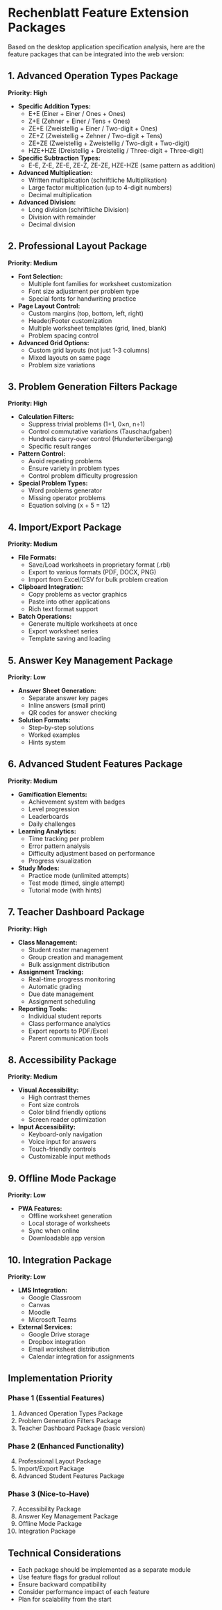 # Rechenblatt Feature Extension Packages

Based on the desktop application specification analysis, here are the feature packages that can be integrated into the web version:

## 1. Advanced Operation Types Package
**Priority: High**
- **Specific Addition Types:**
  - E+E (Einer + Einer / Ones + Ones)
  - Z+E (Zehner + Einer / Tens + Ones)
  - ZE+E (Zweistellig + Einer / Two-digit + Ones)
  - ZE+Z (Zweistellig + Zehner / Two-digit + Tens)
  - ZE+ZE (Zweistellig + Zweistellig / Two-digit + Two-digit)
  - HZE+HZE (Dreistellig + Dreistellig / Three-digit + Three-digit)
- **Specific Subtraction Types:**
  - E-E, Z-E, ZE-E, ZE-Z, ZE-ZE, HZE-HZE (same pattern as addition)
- **Advanced Multiplication:**
  - Written multiplication (schriftliche Multiplikation)
  - Large factor multiplication (up to 4-digit numbers)
  - Decimal multiplication
- **Advanced Division:**
  - Long division (schriftliche Division)
  - Division with remainder
  - Decimal division

## 2. Professional Layout Package
**Priority: Medium**
- **Font Selection:**
  - Multiple font families for worksheet customization
  - Font size adjustment per problem type
  - Special fonts for handwriting practice
- **Page Layout Control:**
  - Custom margins (top, bottom, left, right)
  - Header/Footer customization
  - Multiple worksheet templates (grid, lined, blank)
  - Problem spacing control
- **Advanced Grid Options:**
  - Custom grid layouts (not just 1-3 columns)
  - Mixed layouts on same page
  - Problem size variations

## 3. Problem Generation Filters Package
**Priority: High**
- **Calculation Filters:**
  - Suppress trivial problems (1+1, 0×n, n÷1)
  - Control commutative variations (Tauschaufgaben)
  - Hundreds carry-over control (Hunderterübergang)
  - Specific result ranges
- **Pattern Control:**
  - Avoid repeating problems
  - Ensure variety in problem types
  - Control problem difficulty progression
- **Special Problem Types:**
  - Word problems generator
  - Missing operator problems
  - Equation solving (x + 5 = 12)

## 4. Import/Export Package
**Priority: Medium**
- **File Formats:**
  - Save/Load worksheets in proprietary format (.rbl)
  - Export to various formats (PDF, DOCX, PNG)
  - Import from Excel/CSV for bulk problem creation
- **Clipboard Integration:**
  - Copy problems as vector graphics
  - Paste into other applications
  - Rich text format support
- **Batch Operations:**
  - Generate multiple worksheets at once
  - Export worksheet series
  - Template saving and loading

## 5. Answer Key Management Package
**Priority: Low**
- **Answer Sheet Generation:**
  - Separate answer key pages
  - Inline answers (small print)
  - QR codes for answer checking
- **Solution Formats:**
  - Step-by-step solutions
  - Worked examples
  - Hints system

## 6. Advanced Student Features Package
**Priority: Medium**
- **Gamification Elements:**
  - Achievement system with badges
  - Level progression
  - Leaderboards
  - Daily challenges
- **Learning Analytics:**
  - Time tracking per problem
  - Error pattern analysis
  - Difficulty adjustment based on performance
  - Progress visualization
- **Study Modes:**
  - Practice mode (unlimited attempts)
  - Test mode (timed, single attempt)
  - Tutorial mode (with hints)

## 7. Teacher Dashboard Package
**Priority: High**
- **Class Management:**
  - Student roster management
  - Group creation and management
  - Bulk assignment distribution
- **Assignment Tracking:**
  - Real-time progress monitoring
  - Automatic grading
  - Due date management
  - Assignment scheduling
- **Reporting Tools:**
  - Individual student reports
  - Class performance analytics
  - Export reports to PDF/Excel
  - Parent communication tools

## 8. Accessibility Package
**Priority: Medium**
- **Visual Accessibility:**
  - High contrast themes
  - Font size controls
  - Color blind friendly options
  - Screen reader optimization
- **Input Accessibility:**
  - Keyboard-only navigation
  - Voice input for answers
  - Touch-friendly controls
  - Customizable input methods

## 9. Offline Mode Package
**Priority: Low**
- **PWA Features:**
  - Offline worksheet generation
  - Local storage of worksheets
  - Sync when online
  - Downloadable app version

## 10. Integration Package
**Priority: Low**
- **LMS Integration:**
  - Google Classroom
  - Canvas
  - Moodle
  - Microsoft Teams
- **External Services:**
  - Google Drive storage
  - Dropbox integration
  - Email worksheet distribution
  - Calendar integration for assignments

## Implementation Priority

### Phase 1 (Essential Features)
1. Advanced Operation Types Package
2. Problem Generation Filters Package
3. Teacher Dashboard Package (basic version)

### Phase 2 (Enhanced Functionality)
4. Professional Layout Package
5. Import/Export Package
6. Advanced Student Features Package

### Phase 3 (Nice-to-Have)
7. Accessibility Package
8. Answer Key Management Package
9. Offline Mode Package
10. Integration Package

## Technical Considerations

- Each package should be implemented as a separate module
- Use feature flags for gradual rollout
- Ensure backward compatibility
- Consider performance impact of each feature
- Plan for scalability from the start